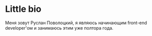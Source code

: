 Little bio
===========================
Меня зовут Руслан Поволоцкий, я являюсь начинающим front-end developer'ом и занимаюсь этим уже полтора года.

